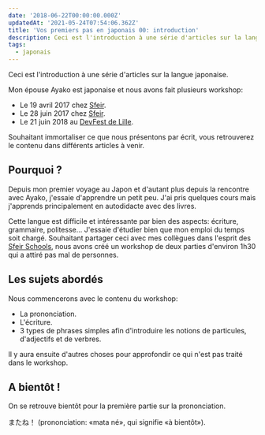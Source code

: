 ```yaml
---
date: '2018-06-22T00:00:00.000Z'
updatedAt: '2021-05-24T07:54:06.362Z'
title: 'Vos premiers pas en japonais 00: introduction'
description: Ceci est l'introduction à une série d'articles sur la langue japonaise.
tags:
  - japonais
---
```

Ceci est l'introduction à une série d'articles sur la langue japonaise.

Mon épouse Ayako est japonaise et nous avons fait plusieurs workshop:

- Le 19 avril 2017 chez [Sfeir](https://twitter.com/sfeir/status/854379004001898496).
- Le 28 juin 2017 chez [Sfeir](https://twitter.com/sfeir/status/879757222728933376).
- Le 21 juin 2018 au [DevFest de Lille](https://twitter.com/GDGLille/status/999700907506909184).

Souhaitant immortaliser ce que nous présentons par écrit, vous retrouverez le contenu dans différents articles à venir.

## Pourquoi ?

Depuis mon premier voyage au Japon et d'autant plus depuis la rencontre avec Ayako, j'essaie d'apprendre un petit peu. J'ai pris quelques cours mais j'apprends principalement en autodidacte avec des livres.

Cette langue est difficile et intéressante par bien des aspects: écriture, grammaire, politesse... J'essaie d'étudier bien que mon emploi du temps soit chargé. Souhaitant partager ceci avec mes collègues dans l'esprit des [Sfeir Schools](https://www.sfeir.com/formation/school/), nous avons créé un workshop de deux parties d'environ 1h30 qui a attiré pas mal de personnes.

## Les sujets abordés

Nous commencerons avec le contenu du workshop:

- La prononciation.
- L'écriture.
- 3 types de phrases simples afin d'introduire les notions de particules, d'adjectifs et de verbres.

Il y aura ensuite d'autres choses pour approfondir ce qui n'est pas traité dans le workshop.

## A bientôt !

On se retrouve bientôt pour la première partie sur la prononciation.

またね！ (prononciation: «mata né», qui signifie «à bientôt»).
